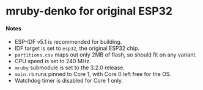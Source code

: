 # mruby-denko for original ESP32

#### Notes
- ESP-IDF v5.1 is recommended for building.
- IDF target is set to `esp32`, the original ESP32 chip.
- `partitions.csv` maps out only 2MB of flash, so should fit on any variant.
- CPU speed is set to 240 MHz.
- `mruby` submodule is set to the 3.2.0 release.
- `main.rb` runs pinned to Core 1, with Core 0 left free for the OS.
- Watchdog timer is disabled for Core 1 only.
